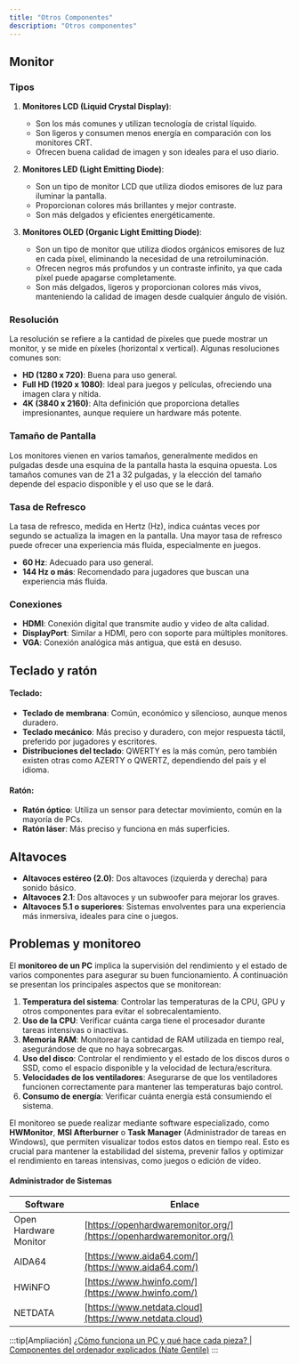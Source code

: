 ```yaml
---
title: "Otros Componentes"
description: "Otros componentes"
---
```


## Monitor
### Tipos

1. **Monitores LCD (Liquid Crystal Display)**:
   - Son los más comunes y utilizan tecnología de cristal líquido.
   - Son ligeros y consumen menos energía en comparación con los monitores CRT.
   - Ofrecen buena calidad de imagen y son ideales para el uso diario.

2. **Monitores LED (Light Emitting Diode)**:
   - Son un tipo de monitor LCD que utiliza diodos emisores de luz para iluminar la pantalla.
   - Proporcionan colores más brillantes y mejor contraste.
   - Son más delgados y eficientes energéticamente.

3. **Monitores OLED (Organic Light Emitting Diode)**:
   - Son un tipo de monitor que utiliza diodos orgánicos emisores de luz en cada píxel, eliminando la necesidad de una retroiluminación.
   - Ofrecen negros más profundos y un contraste infinito, ya que cada píxel puede apagarse completamente.
   - Son más delgados, ligeros y proporcionan colores más vivos, manteniendo la calidad de imagen desde cualquier ángulo de visión.

### Resolución

La resolución se refiere a la cantidad de píxeles que puede mostrar un monitor, y se mide en píxeles (horizontal x vertical). Algunas resoluciones comunes son:

- **HD (1280 x 720)**: Buena para uso general.
- **Full HD (1920 x 1080)**: Ideal para juegos y películas, ofreciendo una imagen clara y nítida.
- **4K (3840 x 2160)**: Alta definición que proporciona detalles impresionantes, aunque requiere un hardware más potente.

### Tamaño de Pantalla

Los monitores vienen en varios tamaños, generalmente medidos en pulgadas desde una esquina de la pantalla hasta la esquina opuesta. Los tamaños comunes van de 21 a 32 pulgadas, y la elección del tamaño depende del espacio disponible y el uso que se le dará.

### Tasa de Refresco

La tasa de refresco, medida en Hertz (Hz), indica cuántas veces por segundo se actualiza la imagen en la pantalla. Una mayor tasa de refresco puede ofrecer una experiencia más fluida, especialmente en juegos.

- **60 Hz**: Adecuado para uso general.
- **144 Hz o más**: Recomendado para jugadores que buscan una experiencia más fluida.

### Conexiones

- **HDMI**: Conexión digital que transmite audio y video de alta calidad.
- **DisplayPort**: Similar a HDMI, pero con soporte para múltiples monitores.
- **VGA**: Conexión analógica más antigua, que está en desuso.

## Teclado y ratón

#### Teclado:
- **Teclado de membrana**: Común, económico y silencioso, aunque menos duradero.
- **Teclado mecánico**: Más preciso y duradero, con mejor respuesta táctil, preferido por jugadores y escritores.
- **Distribuciones del teclado**: QWERTY es la más común, pero también existen otras como AZERTY o QWERTZ, dependiendo del país y el idioma.

#### Ratón:
- **Ratón óptico**: Utiliza un sensor para detectar movimiento, común en la mayoría de PCs.
- **Ratón láser**: Más preciso y funciona en más superficies.

## Altavoces

- **Altavoces estéreo (2.0)**: Dos altavoces (izquierda y derecha) para sonido básico.
- **Altavoces 2.1**: Dos altavoces y un subwoofer para mejorar los graves.
- **Altavoces 5.1 o superiores**: Sistemas envolventes para una experiencia más inmersiva, ideales para cine o juegos.

## Problemas y monitoreo

El **monitoreo de un PC** implica la supervisión del rendimiento y el estado de varios componentes para asegurar su buen funcionamiento. A continuación se presentan los principales aspectos que se monitorean:

1. **Temperatura del sistema**: Controlar las temperaturas de la CPU, GPU y otros componentes para evitar el sobrecalentamiento.
2. **Uso de la CPU**: Verificar cuánta carga tiene el procesador durante tareas intensivas o inactivas.
3. **Memoria RAM**: Monitorear la cantidad de RAM utilizada en tiempo real, asegurándose de que no haya sobrecargas.
4. **Uso del disco**: Controlar el rendimiento y el estado de los discos duros o SSD, como el espacio disponible y la velocidad de lectura/escritura.
5. **Velocidades de los ventiladores**: Asegurarse de que los ventiladores funcionen correctamente para mantener las temperaturas bajo control.
6. **Consumo de energía**: Verificar cuánta energía está consumiendo el sistema.

El monitoreo se puede realizar mediante software especializado, como **HWMonitor**, **MSI Afterburner** o **Task Manager** (Administrador de tareas en Windows), que permiten visualizar todos estos datos en tiempo real. Esto es crucial para mantener la estabilidad del sistema, prevenir fallos y optimizar el rendimiento en tareas intensivas, como juegos o edición de vídeo.

#### Administrador de Sistemas

| Software                 | Enlace                                        |
|--------------------------|-----------------------------------------------|
| Open Hardware Monitor     | [https://openhardwaremonitor.org/](https://openhardwaremonitor.org/) |
| AIDA64                    | [https://www.aida64.com/](https://www.aida64.com/) |
| HWiNFO                    | [https://www.hwinfo.com/](https://www.hwinfo.com/) |
| NETDATA                   | [https://www.netdata.cloud](https://www.netdata.cloud) |

:::tip[Ampliación]
[¿Cómo funciona un PC y qué hace cada pieza? | Componentes del ordenador explicados (Nate Gentile)](https://www.youtube.com/watch?v=0zkX6nlpiSk)
:::

